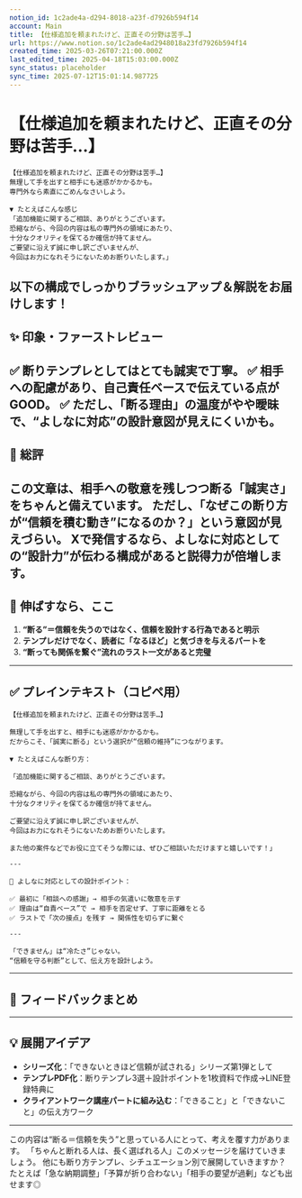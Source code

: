 ```yaml
---
notion_id: 1c2ade4a-d294-8018-a23f-d7926b594f14
account: Main
title: 【仕様追加を頼まれたけど、正直その分野は苦手…】
url: https://www.notion.so/1c2ade4ad2948018a23fd7926b594f14
created_time: 2025-03-26T07:21:00.000Z
last_edited_time: 2025-04-18T15:03:00.000Z
sync_status: placeholder
sync_time: 2025-07-12T15:01:14.987725
---
```

# 【仕様追加を頼まれたけど、正直その分野は苦手…】

```plain text
【仕様追加を頼まれたけど、正直その分野は苦手…】
無理して手を出すと相手にも迷惑がかかるかも。
専門外なら素直にごめんなさいしよう。

▼ たとえばこんな感じ
「追加機能に関するご相談、ありがとうございます。
恐縮ながら、今回の内容は私の専門外の領域にあたり、
十分なクオリティを保てるか確信が持てません。
ご要望に沿えず誠に申し訳ございませんが、
今回はお力になれそうにないためお断りいたします。」

```
以下の構成でしっかりブラッシュアップ＆解説をお届けします！
---
## ✨ 印象・ファーストレビュー
✅ **断りテンプレとしてはとても誠実で丁寧。**
✅ 相手への配慮があり、自己責任ベースで伝えている点がGOOD。
✅ ただし、「断る理由」の温度がやや曖昧で、“よしなに対応”の設計意図が見えにくいかも。
---
## 🧾 総評
この文章は、相手への敬意を残しつつ断る「誠実さ」をちゃんと備えています。
ただし、「なぜこの断り方が“信頼を積む動き”になるのか？」という意図が見えづらい。
Xで発信するなら、**よしなに対応としての“設計力”が伝わる構成**があると説得力が倍増します。
---
## 🚀 伸ばすなら、ここ
1. **“断る”＝信頼を失うのではなく、信頼を設計する行為であると明示**
1. **テンプレだけでなく、読者に「なるほど」と気づきを与えるパートを**
1. **“断っても関係を繋ぐ”流れのラスト一文があると完璧**
---
## ✅ プレインテキスト（コピペ用）
```plain text
【仕様追加を頼まれたけど、正直その分野は苦手…】

無理して手を出すと、相手にも迷惑がかかるかも。
だからこそ、「誠実に断る」という選択が“信頼の維持”につながります。

▼ たとえばこんな断り方：

「追加機能に関するご相談、ありがとうございます。

恐縮ながら、今回の内容は私の専門外の領域にあたり、
十分なクオリティを保てるか確信が持てません。

ご要望に沿えず誠に申し訳ございませんが、
今回はお力になれそうにないためお断りいたします。

また他の案件などでお役に立てそうな際には、ぜひご相談いただけますと嬉しいです！」

---

📌 よしなに対応としての設計ポイント：

✅ 最初に「相談への感謝」→ 相手の気遣いに敬意を示す
✅ 理由は“自責ベース”で → 相手を否定せず、丁寧に距離をとる
✅ ラストで「次の接点」を残す → 関係性を切らずに繋ぐ

---

「できません」は“冷たさ”じゃない。
“信頼を守る判断”として、伝え方を設計しよう。
```
---
## 🧰 フィードバックまとめ
---
## 💡 展開アイデア
- **シリーズ化**：「できないときほど信頼が試される」シリーズ第1弾として
- **テンプレPDF化**：断りテンプレ3選＋設計ポイントを1枚資料で作成→LINE登録特典に
- **クライアントワーク講座パートに組み込む**：「できること」と「できないこと」の伝え方ワーク
---
この内容は“断る＝信頼を失う”と思っている人にとって、考えを覆す力があります。
「ちゃんと断れる人は、長く選ばれる人」このメッセージを届けていきましょう。
他にも断り方テンプレ、シチュエーション別で展開していきますか？
たとえば「急な納期調整」「予算が折り合わない」「相手の要望が過剰」なども出せます◎